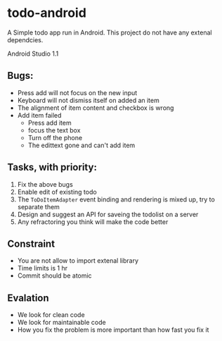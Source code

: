 # todo-android
A Simple todo app run in Android.
This project do not have any extenal dependcies.

Android Studio 1.1


## Bugs:

- Press add will not focus on the new input
- Keyboard will not dismiss itself on added an item
- The alignment of item content and checkbox is wrong
- Add item failed
    - Press add item
    - focus the text box
    - Turn off the phone
    - The edittext gone and can't add item

## Tasks, with priority:

1. Fix the above bugs
2. Enable edit of existing todo
3. The `ToDoItemAdapter` event binding and rendering is mixed up, try to separate them
4. Design and suggest an API for saveing the todolist on a server
5. Any refractoring you think will make the code better

## Constraint

- You are not allow to import extenal library
- Time limits is 1 hr
- Commit should be atomic

## Evalation

- We look for clean code
- We look for maintainable code
- How you fix the problem is more important than how fast you fix it
